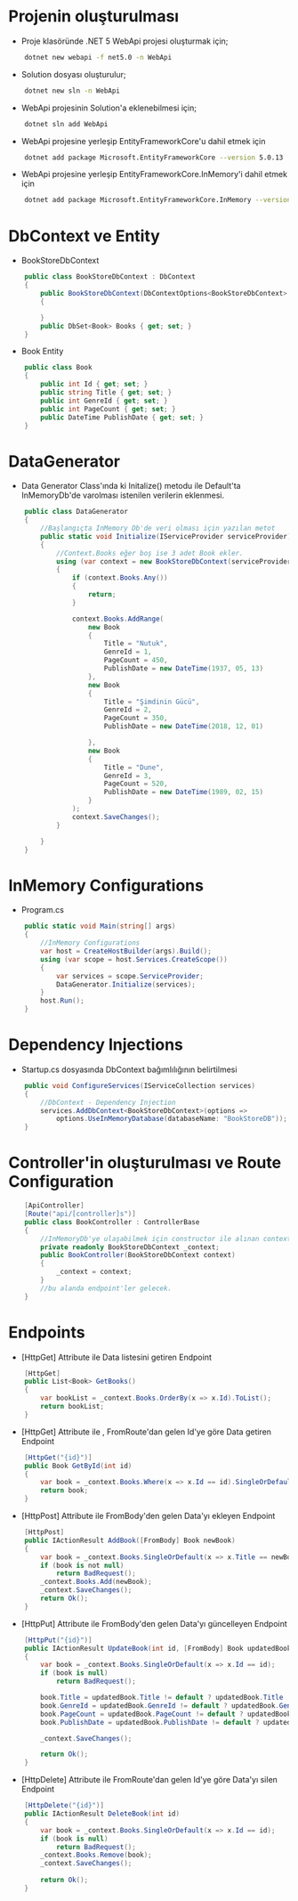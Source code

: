 # Projenin oluşturulması

- Proje klasöründe .NET 5 WebApi projesi oluşturmak için;

```bash
    dotnet new webapi -f net5.0 -n WebApi
```

- Solution dosyası oluşturulur;

```bash
    dotnet new sln -n WebApi
```

- WebApi projesinin Solution'a eklenebilmesi için;

```bash
    dotnet sln add WebApi
```

- WebApi projesine yerleşip EntityFrameworkCore'u dahil etmek için

```bash
    dotnet add package Microsoft.EntityFrameworkCore --version 5.0.13
```

- WebApi projesine yerleşip EntityFrameworkCore.InMemory'i dahil etmek için

```bash
    dotnet add package Microsoft.EntityFrameworkCore.InMemory --version 5.0.13
```

# DbContext ve Entity

- BookStoreDbContext

```csharp
    public class BookStoreDbContext : DbContext
    {
        public BookStoreDbContext(DbContextOptions<BookStoreDbContext> options) : base(options)
        {

        }
        public DbSet<Book> Books { get; set; }
    }
```

- Book Entity

```csharp
    public class Book
    {
        public int Id { get; set; }
        public string Title { get; set; }
        public int GenreId { get; set; }
        public int PageCount { get; set; }
        public DateTime PublishDate { get; set; }
    }
```

# DataGenerator 
* Data Generator Class'ında ki Initalize() metodu ile Default'ta InMemoryDb'de varolması istenilen verilerin eklenmesi.
```csharp
    public class DataGenerator
    {
        //Başlangıçta InMemory Db'de veri olması için yazılan metot
        public static void Initialize(IServiceProvider serviceProvider)
        {
            //Context.Books eğer boş ise 3 adet Book ekler.
            using (var context = new BookStoreDbContext(serviceProvider.GetRequiredService<DbContextOptions<BookStoreDbContext>>()))
            {
                if (context.Books.Any())
                {
                    return;
                }

                context.Books.AddRange(
                    new Book
                    {
                        Title = "Nutuk",
                        GenreId = 1,
                        PageCount = 450,
                        PublishDate = new DateTime(1937, 05, 13)
                    },
                    new Book
                    {
                        Title = "Şimdinin Gücü",
                        GenreId = 2,
                        PageCount = 350,
                        PublishDate = new DateTime(2018, 12, 01)

                    },
                    new Book
                    {
                        Title = "Dune",
                        GenreId = 3,
                        PageCount = 520,
                        PublishDate = new DateTime(1989, 02, 15)
                    }
                );
                context.SaveChanges();
            }

        }
    }
```
# InMemory Configurations
* Program.cs
```csharp
    public static void Main(string[] args)
    {
        //InMemory Configurations
        var host = CreateHostBuilder(args).Build();
        using (var scope = host.Services.CreateScope())
        {
            var services = scope.ServiceProvider;
            DataGenerator.Initialize(services);
        }
        host.Run();
    }
```
# Dependency Injections
* Startup.cs dosyasında DbContext bağımlılığının belirtilmesi
```csharp
    public void ConfigureServices(IServiceCollection services)
    {
        //DbContext - Dependency Injection
        services.AddDbContext<BookStoreDbContext>(options =>
            options.UseInMemoryDatabase(databaseName: "BookStoreDB"));
    }
```
# Controller'in oluşturulması ve Route Configuration

```csharp
    [ApiController]
    [Route("api/[controller]s")]
    public class BookController : ControllerBase
    {
        //InMemoryDb'ye ulaşabilmek için constructor ile alınan context
        private readonly BookStoreDbContext _context;
        public BookController(BookStoreDbContext context)
        {
            _context = context;
        }
        //bu alanda endpoint'ler gelecek.
    }
```

# Endpoints

- [HttpGet] Attribute ile Data listesini getiren Endpoint

```csharp
    [HttpGet]
    public List<Book> GetBooks()
    {
        var bookList = _context.Books.OrderBy(x => x.Id).ToList();
        return bookList;
    }
```

- [HttpGet] Attribute ile , FromRoute'dan gelen Id'ye göre Data getiren Endpoint

```csharp
    [HttpGet("{id}")]
    public Book GetById(int id)
    {
        var book = _context.Books.Where(x => x.Id == id).SingleOrDefault();
        return book;
    }
```

- [HttpPost] Attribute ile FromBody'den gelen Data'yı ekleyen Endpoint

```csharp
    [HttpPost]
    public IActionResult AddBook([FromBody] Book newBook)
    {
        var book = _context.Books.SingleOrDefault(x => x.Title == newBook.Title);
        if (book is not null)
            return BadRequest();
        _context.Books.Add(newBook);
        _context.SaveChanges();
        return Ok();
    }
```

- [HttpPut] Attribute ile FromBody'den gelen Data'yı güncelleyen Endpoint

```csharp
    [HttpPut("{id}")]
    public IActionResult UpdateBook(int id, [FromBody] Book updatedBook)
    {
        var book = _context.Books.SingleOrDefault(x => x.Id == id);
        if (book is null)
            return BadRequest();

        book.Title = updatedBook.Title != default ? updatedBook.Title : book.Title;
        book.GenreId = updatedBook.GenreId != default ? updatedBook.GenreId : book.GenreId;
        book.PageCount = updatedBook.PageCount != default ? updatedBook.PageCount : book.PageCount;
        book.PublishDate = updatedBook.PublishDate != default ? updatedBook.PublishDate : book.PublishDate;

        _context.SaveChanges();

        return Ok();
    }
```

- [HttpDelete] Attribute ile FromRoute'dan gelen Id'ye göre Data'yı silen Endpoint

```csharp
    [HttpDelete("{id}")]
    public IActionResult DeleteBook(int id)
    {
        var book = _context.Books.SingleOrDefault(x => x.Id == id);
        if (book is null)
            return BadRequest();
        _context.Books.Remove(book);
        _context.SaveChanges();
        
        return Ok();
    }
```
